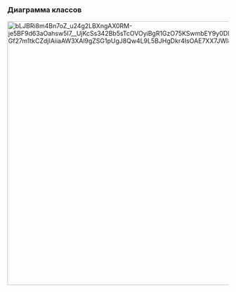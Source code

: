 <h3>Диаграмма классов</h3>
<img width="900" height="600" alt="bLJBRi8m4Bn7oZ_u24g2LBXngAX0RM-je5BF9d63aOahsw5I7__UjKcSs342Bb5sTcOVOyiBgR1GzO75KSwmbEY9y0DHWkOlspt95Vg9eopdZ8ivsW1SbH1_KCP8CKTRpXd15I05LcGf27m1tkCZdjIAiiaAW3XAl9gZSG1pUgJ8Qw4L9L5BJHgDkr4IsOAE7XX7JWl8K_beAccH7LUh6jZ" src="https://github.com/user-attachments/assets/573b44ec-b0f4-4a5f-83c5-75e0224fec5b" />
